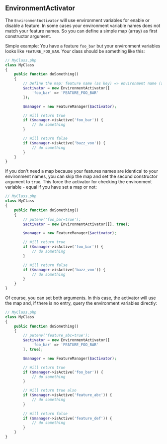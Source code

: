 EnvironmentActivator
-------------------------
The `EnvironmentActivator` will use environment variables for enable or disable a feature. In some cases your environment
variable names does not match your feature names. So you can define a simple map (array) as first constructor argument.

Simple example: You have a feature `foo_bar` but your environment variables looks like `FEATURE_FOO_BAR`. Your class should
be something like this:

```php
// MyClass.php
class MyClass
{
    public function doSomething()
    {
        // Define the map: feature name (as key) => environment name (as value)
        $activator = new EnvironmentActivator([
            'foo_bar' => 'FEATURE_FOO_BAR'
        ]);

        $manager = new FeatureManager($activator);

        // Will return true
        if ($manager->isActive('foo_bar')) {
            // do something
        }

        // Will return false
        if ($manager->isActive('bazz_voo')) {
            // do something
        }
    }
}
```

If you don't need a map because your features names are identical to your environment names, you can skip the map and set
the second constructor argument to `true`. This force the activator for checking the environment variable - equal if you
have set a map or not:

```php
// MyClass.php
class MyClass
{
    public function doSomething()
    {
        // putenv('foo_bar=true');
        $activator = new EnvironmentActivator([], true);

        $manager = new FeatureManager($activator);

        // Will return true
        if ($manager->isActive('foo_bar')) {
            // do something
        }

        // Will return false
        if ($manager->isActive('bazz_voo')) {
            // do something
        }
    }
}
```

Of course, you can set both arguments. In this case, the activator will use the map and, if there is no entry, 
query the environment variables directly:

```php
// MyClass.php
class MyClass
{
    public function doSomething()
    {
        // putenv('feature_abc=true');
        $activator = new EnvironmentActivator([
            'foo_bar' => 'FEATURE_FOO_BAR'
        ], true);

        $manager = new FeatureManager($activator);

        // Will return true
        if ($manager->isActive('foo_bar')) {
            // do something
        }

        // Will return true also
        if ($manager->isActive('feature_abc')) {
            // do something
        }
        
        // Will return false
        if ($manager->isActive('feature_def')) {
            // do something
        }
    }
}
```
